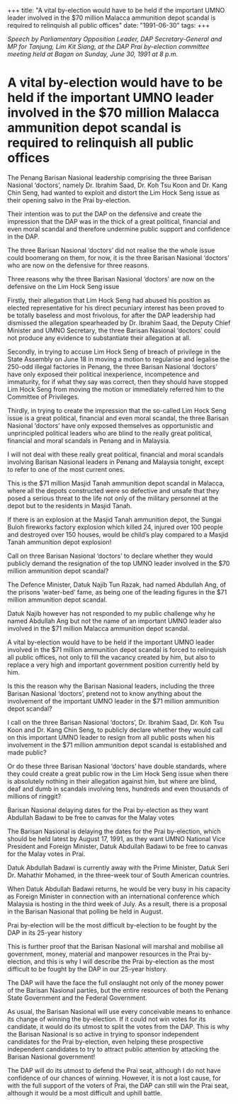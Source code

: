 +++ 
title: "A vital by-election would have to be held if the important UMNO leader involved in the $70 million Malacca ammunition depot scandal is required to relinquish all public offices"
date: "1991-06-30"
tags:
+++

_Speech by Parliamentary Opposition Leader, DAP Secretary-General and MP for Tanjung, Lim Kit Siang, at the DAP Prai by-election committee meeting held at Bagan on Sunday, June 30, 1991 at 8 p.m._

# A vital by-election would have to be held if the important UMNO leader involved in the $70 million Malacca ammunition depot scandal is required to relinquish all public offices

The Penang Barisan Nasional leadership comprising the three Barisan Nasional ‘doctors’, namely Dr. Ibrahim Saad, Dr. Koh Tsu Koon and Dr. Kang Chin Seng, had wanted to exploit and distort the Lim Hock Seng issue as their opening salvo in the Prai by-election.</u>

Their intention was to put the DAP on the defensive and create the impression that the DAP was in the thick of a great political, financial and even moral scandal and therefore undermine public support and confidence in the DAP.

The three Barisan Nasional ‘doctors’ did not realise the the whole issue could boomerang on them, for now, it is the three Barisan Nasional ‘doctors’ who are now on the defensive for three reasons.

Three reasons why the three Barisan Nasional ‘doctors’ are now on the defensive on the Lim Hock Seng issue

Firstly, their allegation that Lim Hock Seng had abused his position as elected representative for his direct pecuniary interest has been proved to be totally baseless and most frivolous, for after the DAP leadership had dismissed the allegation spearheaded by Dr. Ibrahim Saad, the Deputy Chief Minister and UMNO Secretary, the three Barisan Nasional ‘doctors’ could not produce any evidence to substantiate their allegation at all.

Secondly, in trying to accuse Lim Hock Seng of breach of privilege in the State Assembly on June 18 in moving a motion to regularise and legalise the 250-odd illegal factories in Penang, the three Barisan Nasional ‘doctors’ have only exposed their political inexperience, incompetence and immaturity, for if what they say was correct, then they should have stopped Lim Hock Seng from moving the motion or immediately referred him to the Committee of Privileges.

Thirdly, in trying to create the impression that the so-called Lim Hock Seng issue is a great political, financial and even moral scandal, the three Barisan Nasional ‘doctors’ have only exposed themselves as opportunistic and unprincipled political leaders who are blind to the really great political, financial and moral scandals in  Penang and in Malaysia.

I will not deal with these really great political, financial and moral scandals involving Barisan Nasional leaders in Penang and Malaysia tonight, except to refer to one of the most current ones.

This is the $71 million Masjid Tanah ammunition depot scandal in Malacca, where all the depots constructed were so defective and unsafe that they posed a serious threat to the life not only of the military personnel at the depot but to the residents in Masjid Tanah.

If there is an explosion at the Masjid Tanah ammunition depot, the Sungai Buloh fireworks factory explosion which killed 24, injured over 100 people and destroyed over 150 houses, would be child’s play compared to a Masjid Tanah ammunition depot explosion!

Call on three Barisan Nasional ‘doctors’ to declare whether they would publicly demand the resignation of the top UMNO leader involved in the $70 million ammunition depot scandal?

The Defence Minister, Datuk Najib Tun Razak, had named Abdullah Ang, of the prisons ‘water-bed’ fame, as being one of the leading figures in the $71 million ammunition depot scandal.

Datuk Najib however has not responded to my public challenge why he named Abdullah Ang but not the name of an important UMNO leader also involved in the $71 million Malacca ammunition depot scandal.

A vital by-election would have to be held if the important UMNO leader involved in the $71 million ammunition depot scandal is forced to relinquish all public offices, not only to fill the vacancy created by him, but also to replace a very high and important government position currently held by him.

Is this the reason why the Barisan Nasional leaders, including the three Barisan Nasional ‘doctors’, pretend not to know anything about the involvement of the important UMNO leader in the $71 million ammunition depot scandal?

I call on the three Barisan Nasional ‘doctors’, Dr. Ibrahim Saad, Dr. Koh Tsu Koon and Dr. Kang Chin Seng, to publicly declare whether they would call on this important UMNO leader to resign from all public posts when his involvement in the $71 million ammunition depot scandal is established and made public?

Or do these three Barisan Nasional ‘doctors’ have double standards, where they could create a great public row in the Lim Hock Seng issue when there is absolutely nothing in their allegation against him, but where are blind, deaf and dumb in scandals involving tens, hundreds and even thousands of millions of ringgit?

Barisan Nasional delaying dates for the Prai by-election as they want Abdullah Badawi to be free to canvas for the Malay votes

The Barisan Nasional is delaying the dates for the Prai by-election, which should be held latest by August 17, 1991, as they want UMNO National Vice President and Foreign Minister, Datuk Abdullah Badawi to be free to canvas for the Malay votes in Prai.

Datuk Abdullah Badawi is currently away with the Prime Minister, Datuk Seri Dr. Mahathir Mohamed, in the three-week tour of South American countries.

When Datuk Abdullah Badawi returns, he would be very busy in his capacity as Foreign Minister in connection with an international conference which Malaysia is hosting in the third week of July. As a result, there is a proposal in the Barisan Nasional that polling be held in August.

Prai by-election will be the most difficult by-election to be fought by the DAP in its 25-year history

This is further proof that the Barisan Nasional will marshal and mobilise all government, money, material and manpower resources in the Prai by-election, and this is why I will describe the Prai by-election as the most difficult to be fought by the DAP in our 25-year history.

The DAP will have the face the full onslaught not only of the money power of the Barisan Nasional parties, but the entire resources of both the Penang State Government and the Federal Government.

As usual, the Barisan Nasional will use every conceivable means to enhance its change of winning the by-election. If it could not win votes for its candidate, it would do its utmost to split the votes from the DAP. This is why the Barisan Nasional is so active in trying to sponsor independent candidates for the Prai by-election, even helping these prospective independent candidates to try to attract public attention by attacking the Barisan Nasional government!

The DAP will do its utmost to defend the Prai seat, although I do not have confidence of our chances of winning. However, it is not a lost cause, for with the full support of the voters of Prai, the DAP can still win the Prai seat, although it would be a most difficult and uphill battle.
 
